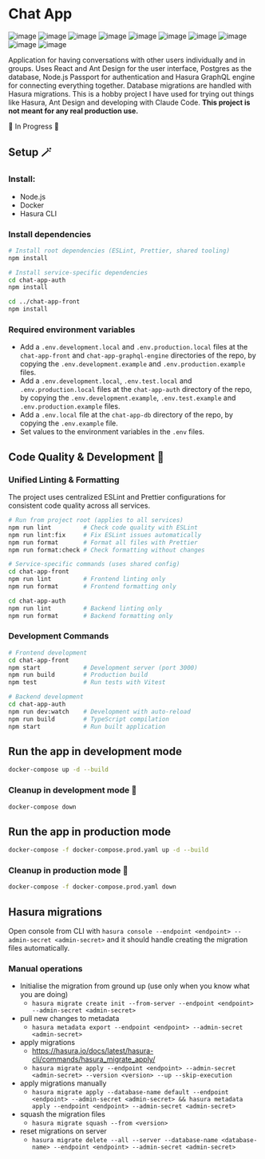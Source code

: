 # Chat App
![image](https://img.shields.io/badge/GraphQl-E10098?style=for-the-badge&logo=graphql&logoColor=white)
![image](https://img.shields.io/badge/Hasura-1EB4D4?style=for-the-badge&logo=hasura&logoColor=white)
![image](https://img.shields.io/badge/PostgreSQL-316192?style=for-the-badge&logo=postgresql&logoColor=white)
![image](https://img.shields.io/badge/React-20232A?style=for-the-badge&logo=react&logoColor=61DAFB)
![image](https://img.shields.io/badge/Vite-B73BFE?style=for-the-badge&logo=vite&logoColor=FFD62E)
![image](https://img.shields.io/badge/Ant%20Design-1890FF?style=for-the-badge&logo=antdesign&logoColor=white)
![image](https://img.shields.io/badge/Nginx-009639?style=for-the-badge&logo=nginx&logoColor=white)
![image](https://img.shields.io/badge/Docker-2CA5E0?style=for-the-badge&logo=docker&logoColor=white)
![image](https://img.shields.io/badge/ESLint-4B32C3?style=for-the-badge&logo=eslint&logoColor=white)
![image](https://img.shields.io/badge/Prettier-F7B93E?style=for-the-badge&logo=prettier&logoColor=white)

Application for having conversations with other users individually and in groups. Uses React and Ant Design for the user interface, Postgres as the database, Node.js Passport for authentication and Hasura GraphQL engine for connecting everything together. Database migrations are handled with Hasura migrations. This is a hobby project I have used for trying out things like Hasura, Ant Design and developing with Claude Code. **This project is not meant for any real production use.**

🚧 In Progress 🚧

## Setup 🪄

### Install:
- Node.js
- Docker
- Hasura CLI

### Install dependencies
```bash
# Install root dependencies (ESLint, Prettier, shared tooling)
npm install

# Install service-specific dependencies
cd chat-app-auth
npm install

cd ../chat-app-front
npm install
```

### Required environment variables
- Add a `.env.development.local` and `.env.production.local` files at the `chat-app-front` and `chat-app-graphql-engine` directories of the repo, by copying the `.env.development.example` and `.env.production.example` files.
- Add a `.env.development.local`, `.env.test.local` and `.env.production.local` files at the `chat-app-auth` directory of the repo, by copying the `.env.development.example`, `.env.test.example` and `.env.production.example` files.
- Add a `.env.local` file at the `chat-app-db` directory of the repo, by copying the `.env.example` file.
- Set values to the environment variables in the `.env` files.

## Code Quality & Development 🔧

### Unified Linting & Formatting
The project uses centralized ESLint and Prettier configurations for consistent code quality across all services.

```bash
# Run from project root (applies to all services)
npm run lint         # Check code quality with ESLint
npm run lint:fix     # Fix ESLint issues automatically
npm run format       # Format all files with Prettier
npm run format:check # Check formatting without changes

# Service-specific commands (uses shared config)
cd chat-app-front
npm run lint         # Frontend linting only
npm run format       # Frontend formatting only

cd chat-app-auth  
npm run lint         # Backend linting only
npm run format       # Backend formatting only
```

### Development Commands
```bash
# Frontend development
cd chat-app-front
npm start            # Development server (port 3000)
npm run build        # Production build
npm test             # Run tests with Vitest

# Backend development  
cd chat-app-auth
npm run dev:watch    # Development with auto-reload
npm run build        # TypeScript compilation
npm start            # Run built application
```

## Run the app in development mode
```bash
docker-compose up -d --build
```

### Cleanup in development mode 🧹
```bash
docker-compose down
```

## Run the app in production mode
```bash
docker-compose -f docker-compose.prod.yaml up -d --build
```

### Cleanup in production mode 🧹
```bash
docker-compose -f docker-compose.prod.yaml down
```

## Hasura migrations
Open console from CLI with `hasura console --endpoint <endpoint> --admin-secret <admin-secret>` and it should handle creating the migration files automatically.

### Manual operations
- Initialise the migration from ground up (use only when you know what you are doing)
    - `hasura migrate create init --from-server --endpoint <endpoint> --admin-secret <admin-secret>`
- pull new changes to metadata
    - `hasura metadata export --endpoint <endpoint> --admin-secret <admin-secret>`
- apply migrations
    - https://hasura.io/docs/latest/hasura-cli/commands/hasura_migrate_apply/
    - `hasura migrate apply --endpoint <endpoint> --admin-secret <admin-secret> --version <version> --up --skip-execution`
- apply migrations manually 
    - `hasura migrate apply --database-name default --endpoint <endpoint> --admin-secret <admin-secret> && hasura metadata apply --endpoint <endpoint> --admin-secret <admin-secret>`
- squash the migration files
    - `hasura migrate squash --from <version>`
- reset migrations on server
    - `hasura migrate delete --all --server --database-name <database-name> --endpoint <endpoint> --admin-secret <admin-secret>`
